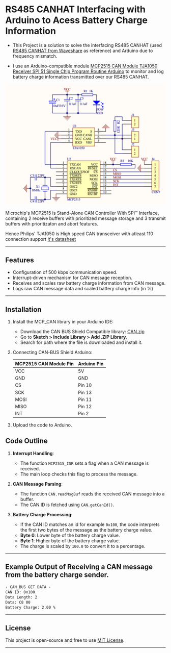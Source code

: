 # RS485 CANHAT Interfacing with Arduino to Acess Battery Charge Information

- This Project is a solution to solve the interfacing RS485 CANHAT (used [RS485 CANHAT from Waveshare](https://www.waveshare.com/rs485-can-hat.htm) as reference) and Arduino due to frequency mismatch. 

- I use an Arduino-compatible module [MCP2515 CAN Module TJA1050 Receiver SPI 51 Single Chip Program Routine Arduino](https://robu.in/product/mcp2515-can-module-tja1050-receiver-spi-51-single-chip-program-routine-arduino/?gad_source=1&gclid=Cj0KCQiAsaS7BhDPARIsAAX5cSCodMTumVW66Wz2qvzYIydVJiuprp_vA4tSuAzYT87YtuYtevEOqtQaAkcpEALw_wcB) to monitor and log battery charge information transmitted over our RS485 CANHAT.

![alt text](schematic_from_description.png)

Microchip's MCP2515 is Stand-Alone CAN Controller With SPI™ Interface, containing 2 receive buffers with prioritized message storage and 3 transmit buffers with prioritizaton and abort features. 

Hence Philips' TJA1050 is High speed CAN transceiver with atleast 110 connection support [it's datasheet](https://robu.in/wp-content/uploads/2017/09/TJA1050.pdf)

---

## Features
- Configuration of 500 kbps communication speed.
- Interrupt-driven mechanism for CAN message reception.
- Receives and scales raw battery charge information from CAN message.
- Logs raw CAN message data and scaled battery charge info (in %)

---

## Installation
1. Install the MCP_CAN library in your Arduino IDE:
   - Download the CAN BUS Shield Compatible library: [CAN.zip](CAN.zip)
   - Go to **Sketch > Include Library > Add .ZIP Library**.
   - Search for path where the file is downloaded and install it.

2. Connecting CAN-BUS Shield Arduino:

   | **MCP2515 CAN Module Pin**     | **Arduino Pin**                       |
   |--------------------------------|---------------------------------------|
   | VCC                            | 5V                                    |
   | GND                            | GND                                   |
   | CS                             | Pin 10                                |
   | SCK                            | Pin 13                                |
   | MOSI                           | Pin 11                                |
   | MISO                           | Pin 12                                |
   | INT                            | Pin 2                                 |

3. Upload the code to Arduino.

## Code Outline
1. **Interrupt Handling**:
   - The function `MCP2515_ISR` sets a flag when a CAN message is received.
   - The main loop checks this flag to process the message.

2. **CAN Message Parsing**:
   - The function `CAN.readMsgBuf` reads the received CAN message into a buffer.
   - The CAN ID is fetched using `CAN.getCanId()`.

3. **Battery Charge Processing**:
   - If the CAN ID matches an id for example `0x100`, the code interprets the first two bytes of the message as the battery charge value. 
   - **Byte 0**: Lower byte of the battery charge value.
   - **Byte 1**: Higher byte of the battery charge value.
   - The charge is scaled by `100.0` to convert it to a percentage.
  
---

## Example Output of Receiving a CAN message from the battery charge sender.
```plaintext
- CAN_BUS GET DATA -
CAN ID: 0x100
Data Length: 2
Data: C8 00 
Battery Charge: 2.00 %
```

---

## License
This project is open-source and free to use [MIT License](LICENSE).

---